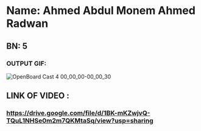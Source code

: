 # Name: Ahmed Abdul Monem Ahmed Radwan
## BN: 5
### OUTPUT GIF:
![OpenBoard Cast 4 00_00_00-00_00_30](https://github.com/sbme-tutorials/sbe3240_spring23_assignment6-Ahmed01126/assets/70094970/400a8fbf-bf9e-4898-83b8-7635777c0c5a)

## LINK OF VIDEO :
### https://drive.google.com/file/d/1BK-mKZwjvQ-TQuL1NHSe0m2m7QKMtaSq/view?usp=sharing
